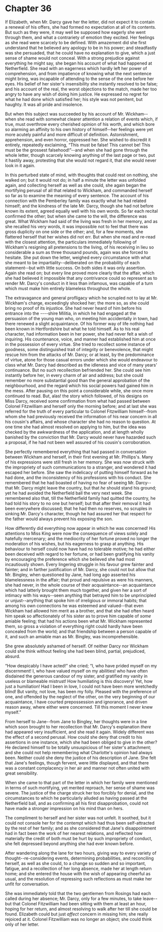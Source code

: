 # Chapter 36


If Elizabeth, when Mr. Darcy gave her the letter, did not expect it to
contain a renewal of his offers, she had formed no expectation at all of
its contents. But such as they were, it may well be supposed how eagerly
she went through them, and what a contrariety of emotion they excited.
Her feelings as she read were scarcely to be defined. With amazement did
she first understand that he believed any apology to be in his power;
and steadfastly was she persuaded, that he could have no explanation
to give, which a just sense of shame would not conceal. With a strong
prejudice against everything he might say, she began his account of what
had happened at Netherfield. She read with an eagerness which hardly
left her power of comprehension, and from impatience of knowing what the
next sentence might bring, was incapable of attending to the sense of
the one before her eyes. His belief of her sister's insensibility she
instantly resolved to be false; and his account of the real, the worst
objections to the match, made her too angry to have any wish of doing
him justice. He expressed no regret for what he had done which satisfied
her; his style was not penitent, but haughty. It was all pride and
insolence.

But when this subject was succeeded by his account of Mr. Wickham--when
she read with somewhat clearer attention a relation of events which,
if true, must overthrow every cherished opinion of his worth, and which
bore so alarming an affinity to his own history of himself--her
feelings were yet more acutely painful and more difficult of definition.
Astonishment, apprehension, and even horror, oppressed her. She wished
to discredit it entirely, repeatedly exclaiming, “This must be false!
This cannot be! This must be the grossest falsehood!”--and when she had
gone through the whole letter, though scarcely knowing anything of the
last page or two, put it hastily away, protesting that she would not
regard it, that she would never look in it again.

In this perturbed state of mind, with thoughts that could rest on
nothing, she walked on; but it would not do; in half a minute the letter
was unfolded again, and collecting herself as well as she could, she
again began the mortifying perusal of all that related to Wickham, and
commanded herself so far as to examine the meaning of every sentence.
The account of his connection with the Pemberley family was exactly what
he had related himself; and the kindness of the late Mr. Darcy, though
she had not before known its extent, agreed equally well with his own
words. So far each recital confirmed the other; but when she came to the
will, the difference was great. What Wickham had said of the living
was fresh in her memory, and as she recalled his very words, it was
impossible not to feel that there was gross duplicity on one side or the
other; and, for a few moments, she flattered herself that her wishes did
not err. But when she read and re-read with the closest attention, the
particulars immediately following of Wickham's resigning all pretensions
to the living, of his receiving in lieu so considerable a sum as three
thousand pounds, again was she forced to hesitate. She put down
the letter, weighed every circumstance with what she meant to be
impartiality--deliberated on the probability of each statement--but with
little success. On both sides it was only assertion. Again she read
on; but every line proved more clearly that the affair, which she had
believed it impossible that any contrivance could so represent as to
render Mr. Darcy's conduct in it less than infamous, was capable of a
turn which must make him entirely blameless throughout the whole.

The extravagance and general profligacy which he scrupled not to lay at
Mr. Wickham's charge, exceedingly shocked her; the more so, as she could
bring no proof of its injustice. She had never heard of him before his
entrance into the ----shire Militia, in which he had engaged at the
persuasion of the young man who, on meeting him accidentally in town,
had there renewed a slight acquaintance. Of his former way of life
nothing had been known in Hertfordshire but what he told himself. As
to his real character, had information been in her power, she had
never felt a wish of inquiring. His countenance, voice, and manner had
established him at once in the possession of every virtue. She tried
to recollect some instance of goodness, some distinguished trait of
integrity or benevolence, that might rescue him from the attacks of
Mr. Darcy; or at least, by the predominance of virtue, atone for those
casual errors under which she would endeavour to class what Mr. Darcy
had described as the idleness and vice of many years' continuance. But
no such recollection befriended her. She could see him instantly before
her, in every charm of air and address; but she could remember no more
substantial good than the general approbation of the neighbourhood, and
the regard which his social powers had gained him in the mess. After
pausing on this point a considerable while, she once more continued to
read. But, alas! the story which followed, of his designs on Miss
Darcy, received some confirmation from what had passed between Colonel
Fitzwilliam and herself only the morning before; and at last she was
referred for the truth of every particular to Colonel Fitzwilliam
himself--from whom she had previously received the information of his
near concern in all his cousin's affairs, and whose character she had no
reason to question. At one time she had almost resolved on applying to
him, but the idea was checked by the awkwardness of the application, and
at length wholly banished by the conviction that Mr. Darcy would never
have hazarded such a proposal, if he had not been well assured of his
cousin's corroboration.

She perfectly remembered everything that had passed in conversation
between Wickham and herself, in their first evening at Mr. Phillips's.
Many of his expressions were still fresh in her memory. She was _now_
struck with the impropriety of such communications to a stranger, and
wondered it had escaped her before. She saw the indelicacy of putting
himself forward as he had done, and the inconsistency of his professions
with his conduct. She remembered that he had boasted of having no fear
of seeing Mr. Darcy--that Mr. Darcy might leave the country, but that
_he_ should stand his ground; yet he had avoided the Netherfield ball
the very next week. She remembered also that, till the Netherfield
family had quitted the country, he had told his story to no one but
herself; but that after their removal it had been everywhere discussed;
that he had then no reserves, no scruples in sinking Mr. Darcy's
character, though he had assured her that respect for the father would
always prevent his exposing the son.

How differently did everything now appear in which he was concerned!
His attentions to Miss King were now the consequence of views solely and
hatefully mercenary; and the mediocrity of her fortune proved no longer
the moderation of his wishes, but his eagerness to grasp at anything.
His behaviour to herself could now have had no tolerable motive; he had
either been deceived with regard to her fortune, or had been gratifying
his vanity by encouraging the preference which she believed she had most
incautiously shown. Every lingering struggle in his favour grew fainter
and fainter; and in farther justification of Mr. Darcy, she could not
but allow that Mr. Bingley, when questioned by Jane, had long ago
asserted his blamelessness in the affair; that proud and repulsive as
were his manners, she had never, in the whole course of their
acquaintance--an acquaintance which had latterly brought them much
together, and given her a sort of intimacy with his ways--seen anything
that betrayed him to be unprincipled or unjust--anything that spoke him
of irreligious or immoral habits; that among his own connections he was
esteemed and valued--that even Wickham had allowed him merit as a
brother, and that she had often heard him speak so affectionately of his
sister as to prove him capable of _some_ amiable feeling; that had his
actions been what Mr. Wickham represented them, so gross a violation of
everything right could hardly have been concealed from the world; and
that friendship between a person capable of it, and such an amiable man
as Mr. Bingley, was incomprehensible.

She grew absolutely ashamed of herself. Of neither Darcy nor Wickham
could she think without feeling she had been blind, partial, prejudiced,
absurd.

“How despicably I have acted!” she cried; “I, who have prided myself
on my discernment! I, who have valued myself on my abilities! who have
often disdained the generous candour of my sister, and gratified
my vanity in useless or blameable mistrust! How humiliating is this
discovery! Yet, how just a humiliation! Had I been in love, I could
not have been more wretchedly blind! But vanity, not love, has been my
folly. Pleased with the preference of one, and offended by the neglect
of the other, on the very beginning of our acquaintance, I have courted
prepossession and ignorance, and driven reason away, where either were
concerned. Till this moment I never knew myself.”

From herself to Jane--from Jane to Bingley, her thoughts were in a line
which soon brought to her recollection that Mr. Darcy's explanation
_there_ had appeared very insufficient, and she read it again. Widely
different was the effect of a second perusal. How could she deny that
credit to his assertions in one instance, which she had been obliged to
give in the other? He declared himself to be totally unsuspicious of her
sister's attachment; and she could not help remembering what Charlotte's
opinion had always been. Neither could she deny the justice of his
description of Jane. She felt that Jane's feelings, though fervent, were
little displayed, and that there was a constant complacency in her air
and manner not often united with great sensibility.

When she came to that part of the letter in which her family were
mentioned in terms of such mortifying, yet merited reproach, her sense
of shame was severe. The justice of the charge struck her too forcibly
for denial, and the circumstances to which he particularly alluded as
having passed at the Netherfield ball, and as confirming all his first
disapprobation, could not have made a stronger impression on his mind
than on hers.

The compliment to herself and her sister was not unfelt. It soothed,
but it could not console her for the contempt which had thus been
self-attracted by the rest of her family; and as she considered
that Jane's disappointment had in fact been the work of her nearest
relations, and reflected how materially the credit of both must be hurt
by such impropriety of conduct, she felt depressed beyond anything she
had ever known before.

After wandering along the lane for two hours, giving way to every
variety of thought--re-considering events, determining probabilities,
and reconciling herself, as well as she could, to a change so sudden and
so important, fatigue, and a recollection of her long absence, made
her at length return home; and she entered the house with the wish
of appearing cheerful as usual, and the resolution of repressing such
reflections as must make her unfit for conversation.

She was immediately told that the two gentlemen from Rosings had each
called during her absence; Mr. Darcy, only for a few minutes, to take
leave--but that Colonel Fitzwilliam had been sitting with them at least
an hour, hoping for her return, and almost resolving to walk after her
till she could be found. Elizabeth could but just _affect_ concern
in missing him; she really rejoiced at it. Colonel Fitzwilliam was no
longer an object; she could think only of her letter.



